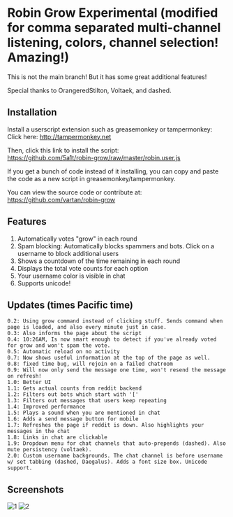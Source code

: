# Robin Grow Experimental (modified for comma separated multi-channel listening, colors, channel selection! Amazing!)

This is not the main branch! But it has some great additional features!

Special thanks to OrangeredStilton, Voltaek, and dashed.

## Installation
Install a userscript extension such as greasemonkey or tampermonkey:  
Click here: http://tampermonkey.net


Then, click this link to install the script:  
https://github.com/5a1t/robin-grow/raw/master/robin.user.js

If you get a bunch of code instead of it installing, you can copy and paste the code as a new script in greasemonkey/tampermonkey.

You can view the source code or contribute at:   
https://github.com/vartan/robin-grow

## Features
1. Automatically votes "grow" in each round
2. Spam blocking: Automatically blocks spammers and bots. Click on a username to block additional users
3. Shows a countdown of the time remaining in each round
4. Displays the total vote counts for each option
5. Your username color is visible in chat
6. Supports unicode!


## Updates (times Pacific time)

    0.2: Using grow command instead of clicking stuff. Sends command when page is loaded, and also every minute just in case.
    0.3: Also informs the page about the script
    0.4: 10:26AM, Is now smart enough to detect if you've already voted for grow and won't spam the vote.
    0.5: Automatic reload on no activity
    0.7: Now shows useful information at the top of the page as well.
    0.8: fixed time bug, will rejoin on a failed chatroom
    0.9: Will now only send the message one time, won't resend the message on refresh!
    1.0: Better UI
    1.1: Gets actual counts from reddit backend
    1.2: Filters out bots which start with '['
    1.3: Filters out messages that users keep repeating
    1.4: Improved performance
    1.5: Plays a sound when you are mentioned in chat
    1.6: Adds a send message button for mobile
    1.7: Refreshes the page if reddit is down. Also highlights your messages in the chat
    1.8: Links in chat are clickable
    1.9: Dropdown menu for chat channels that auto-prepends (dashed). Also mute persistency (voltaek).
    2.0: Custom username backgrounds. The chat channel is before username w/ set tabbing (dashed, Daegalus). Adds a font size box. Unicode support.

## Screenshots

![1](http://i.imgur.com/WVIjpb6.png) ![2](http://i.imgur.com/t13VChw.png)
